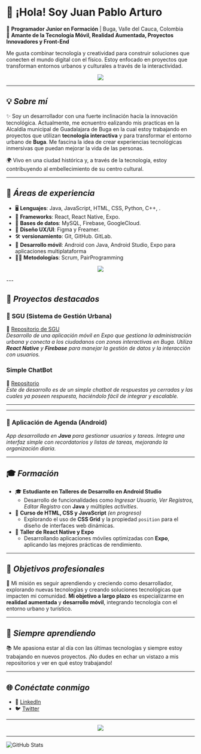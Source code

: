# 👋 ¡Hola! Soy Juan Pablo Arturo 

🚀 **Programador Junior en Formación** | Buga, Valle del Cauca, Colombia  
📱 **Amante de la Tecnología Móvil, Realidad Aumentada, Proyectos Innovadores y Front-End**  

Me gusta combinar tecnología y creatividad para construir soluciones que conecten el mundo digital con el físico. Estoy enfocado en proyectos que transforman entornos urbanos y culturales a través de la interactividad.

<p align="center">
  <a href="https://skillicons.dev">
    <img src="https://skillicons.dev/icons?i=github,git" />
  </a>
</p>

---

## 💡 _Sobre mí_
✨ Soy un desarrollador con una fuerte inclinación hacia la innovación tecnológica. Actualmente, me ecnuentro ealizando mis practicas en la Alcaldía municipal de Guadalajara de Buga en la cual estoy trabajando en proyectos que utilizan **tecnología interactiva** y para transformar el entorno urbano de **Buga**. Me fascina la idea de crear experiencias tecnológicas inmersivas que puedan mejorar la vida de las personas.

🌍 Vivo en una ciudad histórica y, a través de la tecnología, estoy contribuyendo al embellecimiento de su centro cultural.

---

## 🔧 _Áreas de experiencia_
- 🖥️ **Lenguajes**: Java, JavaScript, HTML, CSS, Python, C++, .
- 🚀 **Frameworks**: React, React Native, Expo.
- 💾 **Bases de datos**: MySQL, Firebase, GoogleCloud.
- 🎨 **Diseño UX/UI**: Figma y Freamer.
- 🛠️ **versionamiento**: Git, GitHub. GitLab.
- 📲 **Desarrollo móvil**: Android con Java, Android Studio, Expo para aplicaciones multiplataforma
- 🧑‍💻 **Metodologías**: Scrum, PairProgramming


<p align="center">
  <a href="https://skillicons.dev">
    <img src="https://skillicons.dev/icons?i=figma,androidstudio,react,java" />
  </a>
</p>
---

## 🚀 _Proyectos destacados_

### 🌆 **SGU (Sistema de Gestión Urbana)**
🔗 [Repositorio de SGU](https://github.com/Juandoqg/SGU.git)  
_Desarrollo de una aplicación móvil en Expo que gestiona la administración urbana y conecta a los ciudadanos con zonas interactivas en Buga. Utiliza **React Native** y **Firebase** para manejar la gestión de datos y la interacción con usuarios._
###  **Simple ChatBot**
🔗 [Repositorio](https://github.com/Arturo0109/Chatbot.git)  
_Este de desarrollo es de un simple chatbot de respuestas ya cerradas y las cuales ya poseen respuesta, haciéndolo fácil de integrar y escalable._

---


---

### 📅 **Aplicación de Agenda (Android)**  
_App desarrollada en **Java** para gestionar usuarios y tareas. Integra una interfaz simple con recordatorios y listas de tareas, mejorando la organización diaria._

---

## 🎓 _Formación_

- 🎓 **Estudiante en Talleres de Desarrollo en Android Studio**
   - Desarrollo de funcionalidades como _Ingresar Usuario, Ver Registros, Editar Registro_ con **Java** y múltiples _activities_.
- 🌱 **Curso de HTML, CSS y JavaScript** _(en progreso)_
   - Explorando el uso de **CSS Grid** y la propiedad `position` para el diseño de interfaces web dinámicas.
- 📱 **Taller de React Native y Expo**
   - Desarrollando aplicaciones móviles optimizadas con **Expo**, aplicando las mejores prácticas de rendimiento.

---

## 🎯 _Objetivos profesionales_
🚀 Mi misión es seguir aprendiendo y creciendo como desarrollador, explorando nuevas tecnologías y creando soluciones tecnológicas que impacten mi comunidad. **Mi objetivo a largo plazo** es especializarme en **realidad aumentada** y **desarrollo móvil**, integrando tecnología con el entorno urbano y turístico.

---

## 🧠 _Siempre aprendiendo_
📚 Me apasiona estar al día con las últimas tecnologías y siempre estoy trabajando en nuevos proyectos. ¡No dudes en echar un vistazo a mis repositorios y ver en qué estoy trabajando!

---

## 🌐 _Conéctate conmigo_
- 🔗 [LinkedIn](enlace-a-tu-perfil)
- 🐦 [Twitter](enlace)

---

<p align="center">
  <a href="https://skillicons.dev">
    <img src="https://skillicons.dev/icons?i=CSS,HTML,Mysql" />
  </a>
</p>

---

![GitHub Stats](https://github-readme-stats.vercel.app/api?username=Arturo0109&show_icons=true&theme=radical)
